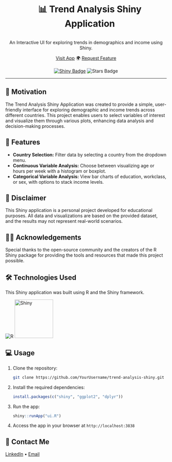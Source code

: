 <div align="center">
  <div id="user-content-toc">
    <ul>
      <summary><h1 style="display: inline-block;">📊 Trend Analysis Shiny Application</h1></summary>
    </ul>
  </div>

  <p>An Interactive UI for exploring trends in demographics and income using Shiny.</p>
    <a href="#" target="_blank">Visit App</a>
    🌍
    <a href="https://github.com/YourUsername/trend-analysis-shiny/issues" target="_blank">Request Feature</a>
</div>
<br>
<div align="center">
      <a href="#"><img src="https://img.shields.io/badge/Shiny-UI-blue" alt="Shiny Badge"/></a>
      <img src="https://img.shields.io/github/stars/YourUsername/trend-analysis-shiny?color=blue&style=social" alt="Stars Badge"/>
</div>

<hr>


## 🎯 Motivation

The Trend Analysis Shiny Application was created to provide a simple, user-friendly interface for exploring demographic and income trends across different countries. This project enables users to select variables of interest and visualize them through various plots, enhancing data analysis and decision-making processes.

## 🚀 Features

- **Country Selection:** Filter data by selecting a country from the dropdown menu.
- **Continuous Variable Analysis:** Choose between visualizing age or hours per week with a histogram or boxplot.
- **Categorical Variable Analysis:** View bar charts of education, workclass, or sex, with options to stack income levels.

## 🚨 Disclaimer

This Shiny application is a personal project developed for educational purposes. All data and visualizations are based on the provided dataset, and the results may not represent real-world scenarios.

## 👨‍🏫 Acknowledgements

Special thanks to the open-source community and the creators of the R Shiny package for providing the tools and resources that made this project possible.

## 🛠️ Technologies Used

This Shiny application was built using R and the Shiny framework.

![R](https://img.shields.io/badge/R-276DC3?style=for-the-badge&logo=r&logoColor=white)
<img src="https://img.shields.io/badge/Shiny-UI-blue" alt="Shiny" width="120">

## 💻 Usage

1. Clone the repository:

    ```bash
    git clone https://github.com/YourUsername/trend-analysis-shiny.git
    ```

2. Install the required dependencies:

    ```r
    install.packages(c("shiny", "ggplot2", "dplyr"))
    ```

3. Run the app:

    ```r
    shiny::runApp("ui.R")
    ```

4. Access the app in your browser at `http://localhost:3838`

## 📨 Contact Me

[LinkedIn]([https://www.linkedin.com/in/YourLinkedInProfile/](https://www.linkedin.com/in/zakariae-yahya/)) •
[Email](mailto:zakariae.yh@gmail.com)
